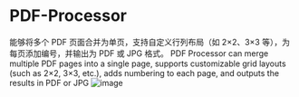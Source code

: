 # PDF-Processor
能够将多个 PDF 页面合并为单页，支持自定义行列布局（如 2×2、3×3 等），为每页添加编号，并输出为 PDF 或 JPG 格式。
PDF Processor can merge multiple PDF pages into a single page, supports customizable grid layouts (such as 2×2, 3×3, etc.), adds numbering to each page, and outputs the results in PDF or JPG 
![image](https://github.com/user-attachments/assets/a45003e2-9197-457b-a5c4-bd63318422fe)

